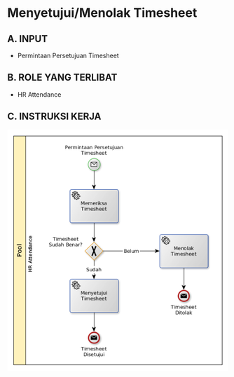# Menyetujui/Menolak Timesheet

## <a name="input">A. INPUT</a>

* Permintaan Persetujuan Timesheet

## <a name="role">B. ROLE YANG TERLIBAT</a>

* HR Attendance

## <a name="instruksi">C. INSTRUKSI KERJA</a>

![](../img/menyetujui-menolak-timesheet.png)
